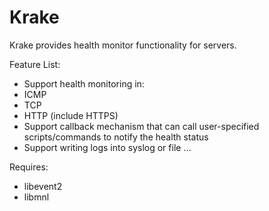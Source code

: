 Krake
=====

Krake provides health monitor functionality for servers. 

Feature List:
* Support health monitoring in:
 * ICMP
 * TCP
 * HTTP (include HTTPS)
* Support callback mechanism that can call user-specified scripts/commands to notify the health status
* Support writing logs into syslog or file
...

Requires:
* libevent2
* libmnl

